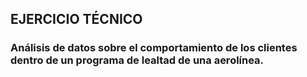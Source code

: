 ## EJERCICIO TÉCNICO
### Análisis de datos sobre el comportamiento de los clientes dentro de un programa de lealtad de una aerolínea.
